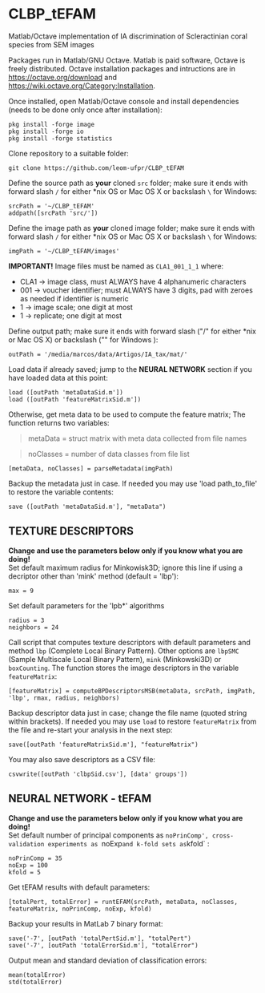 # CLBP_tEFAM
Matlab/Octave implementation of IA discrimination of Scleractinian coral species from SEM images

Packages run in Matlab/GNU Octave. Matlab is paid software, Octave is freely distributed. Octave installation packages and intructions are in https://octave.org/download and https://wiki.octave.org/Category:Installation.

Once installed, open Matlab/Octave console and install dependencies (needs to be done only once after installation):
```
pkg install -forge image
pkg install -forge io
pkg install -forge statistics
```

Clone repository to a suitable folder:
```
git clone https://github.com/leom-ufpr/CLBP_tEFAM
```

Define the source path as **your** cloned `src` folder; make sure it ends with forward slash `/` for either *nix OS or Mac OS X or backslash `\` for Windows:
```
srcPath = '~/CLBP_tEFAM'
addpath([srcPath 'src/'])
```

Define the image path as **your** cloned image folder; make sure it ends with forward slash `/` for either *nix OS or Mac OS X or backslash `\` for Windows:
```
imgPath = '~/CLBP_tEFAM/images'
```

**IMPORTANT!**
Image files must be named as `CLA1_001_1_1` where:

- CLA1 -> image class, must ALWAYS have 4 alphanumeric characters
- 001 -> voucher identifier; must ALWAYS have 3 digits, pad with zeroes as needed if identifier is numeric 
- 1 -> image scale; one digit at most
- 1 -> replicate; one digit at most

Define output path; make sure it ends with forward slash ("/" for either *nix or Mac OS X) or backslash ("\" for Windows ):
```
outPath = '/media/marcos/data/Artigos/IA_tax/mat/'
```

Load data if already saved; jump to the **NEURAL NETWORK** section if you have loaded data at this point:
```
load ([outPath 'metaDataSid.m'])
load ([outPath 'featureMatrixSid.m'])
```

Otherwise, get meta data to be used to compute the feature matrix; The function returns two variables:
>metaData = struct matrix with meta data collected from file names

>noClasses = number of data classes from file list
```
[metaData, noClasses] = parseMetadata(imgPath)
```

Backup the metadata just in case. If needed you may use 'load path_to_file' to restore the variable contents:
```
save ([outPath 'metaDataSid.m'], "metaData")
```

## TEXTURE DESCRIPTORS
**Change and use the parameters below only if you know what you are doing!**  
Set default maximum radius for Minkowisk3D; ignore this line if using a decriptor other than 'mink' method (default = 'lbp'):
```
max = 9
```

Set default parameters for the 'lpb*' algorithms
```
radius = 3
neighbors = 24
```

Call script that computes texture descriptors with default parameters and method `lbp` (Complete Local Binary Pattern). Other options are `lbpSMC` (Sample Multiscale Local Binary Pattern), `mink` (Minkowski3D) or `boxCounting`. The function stores the image descriptors in the variable `featureMatrix`:
```
[featureMatrix] = computeBPDescriptorsMSB(metaData, srcPath, imgPath, 'lbp', rmax, radius, neighbors)
```

Backup descriptor data just in case; change the file name (quoted string within brackets). If needed you may use `load` to restore `featureMatrix` from the file and re-start your analysis in the next step:
```
save([outPath 'featureMatrixSid.m'], "featureMatrix")
```

You may also save descriptors as a CSV file:
```
csvwrite([outPath 'clbpSid.csv'], [data' groups'])
```

## NEURAL NETWORK - tEFAM
**Change and use the parameters below only if you know what you are doing!**  
Set default number of principal components as `noPrinComp', cross-validation experiments as `noExp` and k-fold sets as `kfold` :
```
noPrinComp = 35
noExp = 100
kfold = 5
```

Get tEFAM results with default parameters: 
```
[totalPert, totalError] = runtEFAM(srcPath, metaData, noClasses, featureMatrix, noPrinComp, noExp, kfold)
```

Backup your results in MatLab 7 binary format:
```
save('-7', [outPath 'totalPertSid.m'], "totalPert")
save('-7', [outPath 'totalErrorSid.m'], "totalError")
```

Output mean and standard deviation of classification errors:
```
mean(totalError)
std(totalError)
```
